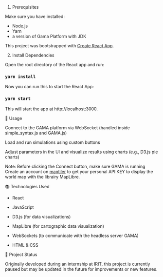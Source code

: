 
1. Prerequisites
   
Make sure you have installed:
- Node.js
- Yarn
- a version of Gama Platform with JDK

This project was bootstrapped with [Create React App](https://github.com/facebook/create-react-app).


2. Install Dependencies

Open the root directory of the React app and run:

### `yarn install`

Now you can run this to start the React App:

### `yarn start`

This will start the app at http://localhost:3000.



🧩 Usage

Connect to the GAMA platform via WebSocket (handled inside simple_syntax.js and GAMA.js)

Load and run simulations using custom buttons

Adjust parameters in the UI and visualize results using charts (e.g., D3.js pie charts)

Note: Before clicking the Connect button, make sure GAMA is running
Create an account on [maptiler](https://www.maptiler.com/) to get your personal API KEY to display the world map with the librairy MapLibre.


📚 Technologies Used

- React

- JavaScript

- D3.js (for data visualizations)

- MapLibre (for cartographic data visualization)

- WebSockets (to communicate with the headless server GAMA)

- HTML & CSS


📌 Project Status

Originally developed during an internship at IRIT, this project is currently paused but may be updated in the future for improvements or new features.



 

